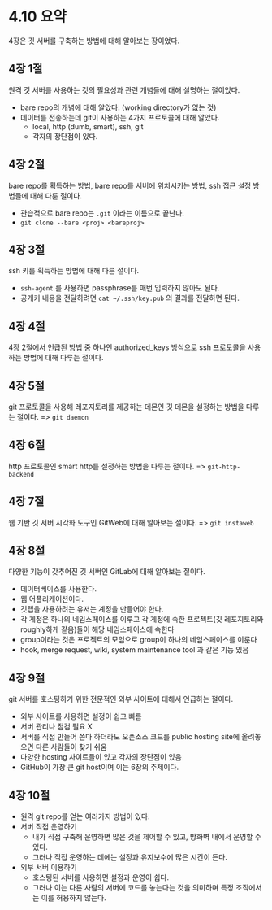 # 4.10 요약

4장은 깃 서버를 구축하는 방법에 대해 알아보는 장이었다.

## 4장 1절
원격 깃 서버를 사용하는 것의 필요성과 관련 개념들에 대해 설명하는 절이었다.

- bare repo의 개념에 대해 알았다. (working directory가 없는 것)
- 데이터를 전송하는데 git이 사용하는 4가지 프로토콜에 대해 알았다.
   - local, http (dumb, smart), ssh, git
   - 각자의 장단점이 있다.

## 4장 2절
bare repo를 획득하는 방법, bare repo를 서버에 위치시키는 방법, ssh 접근 설정 방법들에 대해 다룬 절이다.

- 관습적으로 bare repo는 `.git` 이라는 이름으로 끝난다.
- `git clone --bare <proj> <bareproj>`

## 4장 3절
ssh 키를 획득하는 방법에 대해 다룬 절이다.

- `ssh-agent` 를 사용하면 passphrase를 매번 입력하지 않아도 된다.
- 공개키 내용을 전달하려면 `cat ~/.ssh/key.pub` 의 결과를 전달하면 된다.

## 4장 4절
4장 2절에서 언급된 방법 중 하나인 authorized_keys 방식으로 ssh 프로토콜을 사용하는 방법에 대해 다루는 절이다.

## 4장 5절
git 프로토콜을 사용해 레포지토리를 제공하는 데몬인 깃 데몬을 설정하는 방법을 다루는 절이다. => `git daemon`

## 4장 6절
http 프로토콜인 smart http를 설정하는 방법을 다루는 절이다. => `git-http-backend`

## 4장 7절
웹 기반 깃 서버 시각화 도구인 GitWeb에 대해 알아보는 절이다. => `git instaweb`

## 4장 8절
다양한 기능이 갖추어진 깃 서버인 GitLab에 대해 알아보는 절이다.

- 데이터베이스를 사용한다.
- 웹 어플리케이션이다.
- 깃랩을 사용하려는 유저는 계정을 만들어야 한다.
- 각 계정은 하나의 네임스페이스를 이루고 각 계정에 속한 프로젝트(깃 레포지토리와 roughly하게 같음)들이 해당 네임스페이스에 속한다
- group이라는 것은 프로젝트의 모임으로 group이 하나의 네임스페이스를 이룬다
- hook, merge request, wiki, system maintenance tool 과 같은 기능 있음

## 4장 9절
git 서버를 호스팅하기 위한 전문적인 외부 사이트에 대해서 언급하는 절이다.

- 외부 사이트를 사용하면 설정이 쉽고 빠름
- 서버 관리나 점검 필요 X
- 서버를 직접 만들어 쓴다 하더라도 오픈소스 코드를 public hosting site에 올려놓으면 다른 사람들이 찾기 쉬움
- 다양한 hosting 사이트들이 있고 각자의 장단점이 있음
- GitHub이 가장 큰 git host이며 이는 6장의 주제이다.

## 4장 10절
- 원격 git repo를 얻는 여러가지 방법이 있다.
- 서버 직접 운영하기
   - 내가 직접 구축해 운영하면 많은 것을 제어할 수 있고, 방화벽 내에서 운영할 수 있다.
   - 그러나 직접 운영하는 데에는 설정과 유지보수에 많은 시간이 든다.
- 외부 서버 이용하기
   - 호스팅된 서버를 사용하면 설정과 운영이 쉽다.
   - 그러나 이는 다른 사람의 서버에 코드를 놓는다는 것을 의미하며 특정 조직에서는 이를 허용하지 않는다.